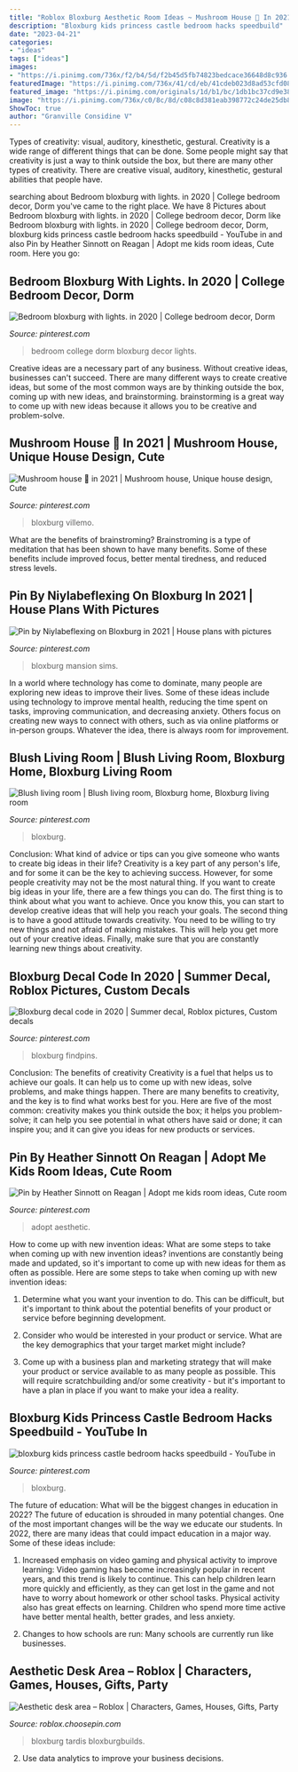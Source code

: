 ```yaml
---
title: "Roblox Bloxburg Aesthetic Room Ideas ~ Mushroom House 🏡 In 2021"
description: "Bloxburg kids princess castle bedroom hacks speedbuild"
date: "2023-04-21"
categories:
- "ideas"
tags: ["ideas"]
images:
- "https://i.pinimg.com/736x/f2/b4/5d/f2b45d5fb74823bedcace36648d8c936.jpg"
featuredImage: "https://i.pinimg.com/736x/41/cd/eb/41cdeb023d8ad53cfd08ff4f7bd92c8b.jpg"
featured_image: "https://i.pinimg.com/originals/1d/b1/bc/1db1bc37cd9e389041b2263e15c47fe4.jpg"
image: "https://i.pinimg.com/736x/c0/8c/8d/c08c8d381eab398772c24de25db8feb0.jpg"
ShowToc: true
author: "Granville Considine V"
---
```



Types of creativity: visual, auditory, kinesthetic, gestural.
Creativity is a wide range of different things that can be done. Some people might say that creativity is just a way to think outside the box, but there are many other types of creativity. There are creative visual, auditory, kinesthetic, gestural abilities that people have.

	

		
searching about Bedroom bloxburg with lights. in 2020 | College bedroom decor, Dorm you've came to the right place. We have 8 Pictures about Bedroom bloxburg with lights. in 2020 | College bedroom decor, Dorm like Bedroom bloxburg with lights. in 2020 | College bedroom decor, Dorm, bloxburg kids princess castle bedroom hacks speedbuild - YouTube in and also Pin by Heather Sinnott on Reagan | Adopt me kids room ideas, Cute room. Here you go:
		
    
## Bedroom Bloxburg With Lights. In 2020 | College Bedroom Decor, Dorm

<img loading=lazy src="https://i.pinimg.com/736x/c0/8c/8d/c08c8d381eab398772c24de25db8feb0.jpg" onerror="this.onerror=null;this.src='https://tse4.mm.bing.net/th?id=OIP.y2UwnTT86hSSSJJ3tysnGAHaJ3&amp;pid=15.1';" alt="Bedroom bloxburg with lights. in 2020 | College bedroom decor, Dorm">

_Source: pinterest.com_

>bedroom college dorm bloxburg decor lights. 

	

Creative ideas are a necessary part of any business. Without creative ideas, businesses can't succeed. There are many different ways to create creative ideas, but some of the most common ways are by thinking outside the box, coming up with new ideas, and brainstorming. brainstorming is a great way to come up with new ideas because it allows you to be creative and problem-solve.

    
## Mushroom House 🏡 In 2021 | Mushroom House, Unique House Design, Cute

<img loading=lazy src="https://i.pinimg.com/736x/41/cd/eb/41cdeb023d8ad53cfd08ff4f7bd92c8b.jpg" onerror="this.onerror=null;this.src='https://tse1.mm.bing.net/th?id=OIP.-h66xxDp9FRl2veiKeR-PQHaG7&amp;pid=15.1';" alt="Mushroom house 🏡 in 2021 | Mushroom house, Unique house design, Cute">

_Source: pinterest.com_

>bloxburg villemo. 

	

What are the benefits of brainstroming?
Brainstroming is a type of meditation that has been shown to have many benefits. Some of these benefits include improved focus, better mental tiredness, and reduced stress levels.

    
## Pin By Niylabeflexing On Bloxburg In 2021 | House Plans With Pictures

<img loading=lazy src="https://i.pinimg.com/736x/44/15/25/441525740d780e2b8b33cbe27f8a7c89.jpg" onerror="this.onerror=null;this.src='https://tse2.mm.bing.net/th?id=OIP.U3_qc_RKY8hGqDm3WA4RVAHaE8&amp;pid=15.1';" alt="Pin by Niylabeflexing on Bloxburg in 2021 | House plans with pictures">

_Source: pinterest.com_

>bloxburg mansion sims. 

	

In a world where technology has come to dominate, many people are exploring new ideas to improve their lives. Some of these ideas include using technology to improve mental health, reducing the time spent on tasks, improving communication, and decreasing anxiety. Others focus on creating new ways to connect with others, such as via online platforms or in-person groups. Whatever the idea, there is always room for improvement.

    
## Blush Living Room | Blush Living Room, Bloxburg Home, Bloxburg Living Room

<img loading=lazy src="https://i.pinimg.com/736x/63/22/24/632224bd4a91593e116897f910f208c1.jpg" onerror="this.onerror=null;this.src='https://tse1.mm.bing.net/th?id=OIP.ERJs8ZN0IaMHqebpL7_YSgHaED&amp;pid=15.1';" alt="Blush living room | Blush living room, Bloxburg home, Bloxburg living room">

_Source: pinterest.com_

>bloxburg. 

	

Conclusion: What kind of advice or tips can you give someone who wants to create big ideas in their life?
Creativity is a key part of any person's life, and for some it can be the key to achieving success. However, for some people creativity may not be the most natural thing. If you want to create big ideas in your life, there are a few things you can do. The first thing is to think about what you want to achieve. Once you know this, you can start to develop creative ideas that will help you reach your goals. The second thing is to have a good attitude towards creativity. You need to be willing to try new things and not afraid of making mistakes. This will help you get more out of your creative ideas. Finally, make sure that you are constantly learning new things about creativity.

    
## Bloxburg Decal Code In 2020 | Summer Decal, Roblox Pictures, Custom Decals

<img loading=lazy src="https://i.pinimg.com/736x/f2/b4/5d/f2b45d5fb74823bedcace36648d8c936.jpg" onerror="this.onerror=null;this.src='https://tse2.mm.bing.net/th?id=OIP.HEkj66Q2k9ViTQ5RBUVRqwHaNL&amp;pid=15.1';" alt="Bloxburg decal code in 2020 | Summer decal, Roblox pictures, Custom decals">

_Source: pinterest.com_

>bloxburg findpins. 

	

Conclusion: The benefits of creativity
Creativity is a fuel that helps us to achieve our goals. It can help us to come up with new ideas, solve problems, and make things happen. There are many benefits to creativity, and the key is to find what works best for you. Here are five of the most common: creativity makes you think outside the box; it helps you problem-solve; it can help you see potential in what others have said or done; it can inspire you; and it can give you ideas for new products or services.

    
## Pin By Heather Sinnott On Reagan | Adopt Me Kids Room Ideas, Cute Room

<img loading=lazy src="https://i.pinimg.com/736x/5c/63/27/5c63278abce29b9b1fe906ce0c2f210f.jpg" onerror="this.onerror=null;this.src='https://tse4.mm.bing.net/th?id=OIP.8gvfyGCFSMNR55kEtMR6WQHaFO&amp;pid=15.1';" alt="Pin by Heather Sinnott on Reagan | Adopt me kids room ideas, Cute room">

_Source: pinterest.com_

>adopt aesthetic. 

	

How to come up with new invention ideas: What are some steps to take when coming up with new invention ideas?
inventions are constantly being made and updated, so it's important to come up with new ideas for them as often as possible. Here are some steps to take when coming up with new invention ideas:
1. Determine what you want your invention to do. This can be difficult, but it's important to think about the potential benefits of your product or service before beginning development.

2. Consider who would be interested in your product or service. What are the key demographics that your target market might include?

3. Come up with a business plan and marketing strategy that will make your product or service available to as many people as possible. This will require scratchbuilding and/or some creativity - but it's important to have a plan in place if you want to make your idea a reality.


    
## Bloxburg Kids Princess Castle Bedroom Hacks Speedbuild - YouTube In

<img loading=lazy src="https://i.pinimg.com/736x/c9/ae/c8/c9aec8b66a8d9c421e8b35edc476a1ec.jpg" onerror="this.onerror=null;this.src='https://tse1.mm.bing.net/th?id=OIP.JNSGrg0YL2aM6--fCaV7qwHaEK&amp;pid=15.1';" alt="bloxburg kids princess castle bedroom hacks speedbuild - YouTube in">

_Source: pinterest.com_

>bloxburg. 

	

The future of education: What will be the biggest changes in education in 2022?
The future of education is shrouded in many potential changes. One of the most important changes will be the way we educate our students. In 2022, there are many ideas that could impact education in a major way. Some of these ideas include: 
1) Increased emphasis on video gaming and physical activity to improve learning: Video gaming has become increasingly popular in recent years, and this trend is likely to continue. This can help children learn more quickly and efficiently, as they can get lost in the game and not have to worry about homework or other school tasks. Physical activity also has great effects on learning. Children who spend more time active have better mental health, better grades, and less anxiety. 

2) Changes to how schools are run: Many schools are currently run like businesses.

    
## Aesthetic Desk Area – Roblox | Characters, Games, Houses, Gifts, Party

<img loading=lazy src="https://i.pinimg.com/originals/1d/b1/bc/1db1bc37cd9e389041b2263e15c47fe4.jpg" onerror="this.onerror=null;this.src='https://tse4.mm.bing.net/th?id=OIP.lhHr-Rq2-Y4lMV-TDNOoewHaGI&amp;pid=15.1';" alt="Aesthetic desk area – Roblox | Characters, Games, Houses, Gifts, Party">

_Source: roblox.choosepin.com_

>bloxburg tardis bloxburgbuilds. 

	

2. Use data analytics to improve your business decisions.

